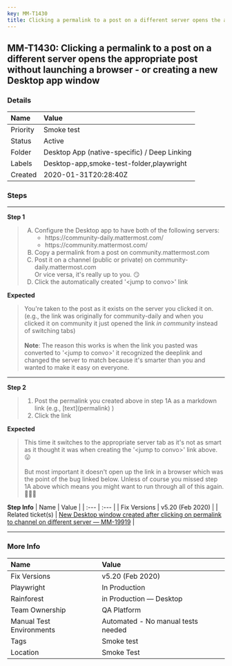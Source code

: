 ```yaml
---
key: MM-T1430
title: Clicking a permalink to a post on a different server opens the appropriate post without launching a browser - or creating a new Desktop app window
---
```


## MM-T1430: Clicking a permalink to a post on a different server opens the appropriate post without launching a browser - or creating a new Desktop app window

### Details

| Name     | Value                                        |
| :------- | :------------------------------------------- |
| Priority | Smoke test                                   |
| Status   | Active                                       |
| Folder   | Desktop App (native-specific) / Deep Linking |
| Labels   | Desktop-app,smoke-test-folder,playwright     |
| Created  | 2020-01-31T20:28:40Z                         |

### Steps

<hr/>

**Step 1**

> <article><ol style="list-style-type: upper-alpha;"><li>Configure the Desktop app to have both of the following servers:<ul><li>https://community-daily.mattermost.com/</li><li>https://community.mattermost.com/</li></ul></li><li>Copy a permalink from a post on community.mattermost.com</li><li>Post it on a channel (public or private) on community-daily.mattermost.com<br>Or vice versa, it's really up to you. 😏</li><li>Click the automatically created '&lt;jump to convo&gt;' link</li></ol></article>

**Expected**

> <article>You're taken to the post as it exists on the server you clicked it on.<br>(e.g., the link was originally for community-daily and when you clicked it on community it just opened the link <em>in community</em> instead of switching tabs)<br><br><strong>Note</strong>: The reason this works is when the link you pasted was converted to '&lt;jump to convo&gt;' it recognized the deeplink and changed the server to match because it's smarter than you and wanted to make it easy on everyone.</article>

<hr/>

**Step 2**

> <article><ol><li>Post the permalink you created above in step 1A as a markdown link (e.g., [text](permalink) )</li><li>Click the link</li></ol></article>

**Expected**

> <article>This time it switches to the appropriate server tab as it's not as smart as it thought it was when creating the '&lt;jump to convo&gt;' link above. 😛<br><br>But most important it doesn't open up the link in a browser which was the point of the bug linked below. Unless of course you missed step 1A above which means you might want to run through all of this again. 🤦🏼‍♂️</article>

**Step Info**
| Name | Value |
| :--- | :--- |
| Fix Versions | v5.20 (Feb 2020) |
| Related ticket(s) | <a href="https://mattermost.atlassian.net/browse/MM-19919" rel="noopener noreferrer" target="_blank">New Desktop window created after clicking on permalink to channel on different server — MM-19919</a> |

<hr/>

### More Info

| Name                     | Value                              |
| :----------------------- | :--------------------------------- |
| Fix Versions             | v5.20 (Feb 2020)                   |
| Playwright               | In Production                      |
| Rainforest               | in Production — Desktop            |
| Team Ownership           | QA Platform                        |
| Manual Test Environments | Automated - No manual tests needed |
| Tags                     | Smoke test                         |
| Location                 | Smoke Test                         |
